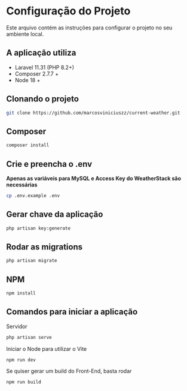 # Configuração do Projeto

Este arquivo contém as instruções para configurar o projeto no seu ambiente local.

## A aplicação utiliza 

- Laravel 11.31 (PHP 8.2+) 
- Composer 2.7.7 +
- Node 18 +

## Clonando o projeto

```bash
git clone https://github.com/marcosviniciuszz/current-weather.git
```

## Composer

```bash
composer install
```

## Crie e preencha o .env

**Apenas as variáveis para MySQL e Access Key do WeatherStack são necessárias**

```bash
cp .env.example .env
```

## Gerar chave da aplicação

```bash
php artisan key:generate
```

## Rodar as migrations

```bash
php artisan migrate
```

## NPM

```bash
npm install
```


## Comandos para iniciar a aplicação

Servidor

```bash
php artisan serve
```

Iniciar o Node para utilizar o Vite

```bash
npm run dev
```

Se quiser gerar um build do Front-End, basta rodar
```bash
npm run build
```

